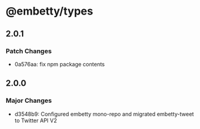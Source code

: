 # @embetty/types

## 2.0.1

### Patch Changes

- 0a576aa: fix npm package contents

## 2.0.0

### Major Changes

- d3548b9: Configured embetty mono-repo and migrated embetty-tweet to Twitter API V2
